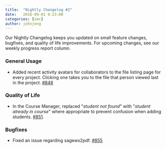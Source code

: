 ```yaml
---
title:  "Nightly Changelog #2"
date:   2016-09-01 9:23:00
categories: [smc]
author: johnjeng
---
```


Our Nightly Changelog keeps you updated on small feature changes, bugfixes, and quality of life improvements. For upcoming changes, see our weekly progress report column.

### General Usage
- Added recent activity avatars for collaborators to the file listing page for every project. Clicking one takes you to the file that person viewed last in the project. [#848](https://github.com/sagemathinc/smc/pull/848)

### Quality of Life
- In the Course Manager, replaced "_student not found_" with "_student already in course_" where appropriate to prevent confusion when adding students. [#851](https://github.com/sagemathinc/smc/issues/851).

### Bugfixes
- Fixed an issue regarding sagews2pdf. [#855](https://github.com/sagemathinc/smc/pull/855)